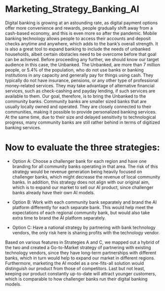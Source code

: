 # Marketing_Strategy_Banking_AI

Digital banking is growing at an astounding rate, as digital payment options offer more  convenience and rewards, people gradually shift away from a cash-based economy, and this  is even more so after the pandemic. Mobile banking technology allows people to access their  accounts and deposit checks anytime and anywhere, which adds to the bank’s overall  strength. It is also a great tool to expand banking to include the needs of unbanked  households, albeit certain obstacles need to be overcome before that goal can be achieved. 
Before proceeding any further, we should know our target audience in this case, the  Unbanked. The Unbanked, are more than 7 million people, or 5.4% of the population, who  do not use banks or banking institutions in any capacity and generally pay for things using  cash. They typically do not have insurance, pensions, or any other type of professional  money-related services. They may take advantage of alternative financial services, such as  check-cashing and payday lending, if such services are available to them. 
Our goal, therefore, is to bring the Unbanked to the community banks. Community banks  are smaller sized banks that are usually locally owned and operated. They are closely  connected to their communities, making it possible to provide personalized banking services.  At the same time, due to their size and delayed sensitivity to technological progress, many  community banks are still rather behind in terms of digitized banking services. 

# Now to evaluate the three strategies: 
- Option A: Choose a challenger bank for each region and have one branding for all community  banks operating in that area. The risk of this strategy would be revenue generation being  heavily focused on challenger banks, which might decrease the revenue of local community  banks. In addition, this strategy does not align with our original aim, which is to expand our  market to sell our AI product, since challenger banks already have their own AI models. 

- Option B: Work with each community bank separately and brand the AI platform differently  for each separate bank. This would help meet the expectations of each regional community  bank, but would also take extra time to brand the AI platform separately.  

- Option C: Have a national strategy by partnering with bank technology vendors, the only risk  here is sharing profits with the technology vendor. 

Based on various features in Strategies A and C, we mapped out a hybrid of the two and  created a Go-to-Market strategy of partnering with existing technology vendors, since they  have long-term partnerships with different banks, which in turn would help to expand our  market in different regions. Furthermore, marketing the AI model as a one-fits-all solution  would distinguish our product from those of competitors. Last but not least, keeping our  product constantly up-to-date will attract younger customers, which is comparable to how  challenger banks run their digital banking models.
